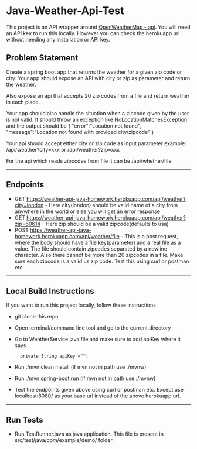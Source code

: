 # Java-Weather-Api-Test

This project is an API wrapper around [OpenWeatherMap - api](https://openweathermap.org/). You will need an API key to run this locally. However you can check the herokuapp url without needing any installation or API key.

## Problem Statement

Create a spring boot app that returns the weather for a given zip code or city. Your app should expose an API with city or zip as parameter and return the weather.

Also expose an api that accepts 20 zip codes from a file and return weather in each place.

Your app should also handle the situation when a zipcode given by the user is not valid. It should throw an exception like NoLocationMatchesException and the output should be
{
"error":"Location not found",
"message":"Location not found with provided city/zipcode"
}

Your api should accept either city or zip code as input parameter example: /api/weather?city=xxx or /api/weather?zip=xxx

For the api which reads zipcodes from file it can be /api/whether/file

---

## Endpoints

- GET https://weather-api-java-homework.herokuapp.com/api/weather?city=london - Here city(london) should be valid name of a city from anywhere in the world or else you will get an error response
- GET https://weather-api-java-homework.herokuapp.com/api/weather?zip=60614 - Here zip should be a valid zipcode(defaults to usa)
- POST https://weather-api-java-homework.herokuapp.com/api/weather/file - This is a post request, where the body should have a file key(parameter) and a real file as a value. The file should contain zipcodes separated by a newline character. Also there cannot be more than 20 zipcodes in
  a file. Make sure each zipcode is a valid us zip code. Test this using curl or postman etc.

---

## Local Build Instructions

If you want to run this project locally, follow these instructions

- git clone this repo
- Open terminal/command line tool and go to the current directory
- Go to WeatherService.java file and make sure to add apiKey where it says

        private String apiKey ="";

- Run ./mvn clean install (if mvn not in path use ./mvnw)
- Run ./mvn spring-boot:run (if mvn not in path use ./mvnw)
- Test the endpoints given above using curl or postman etc. Except use localhost:8080/ as your base url instead of the above herokuapp url.

---

## Run Tests

- Run TestRunner.java as java application. This file is present in src/test/java/com/example/demo/ folder.
